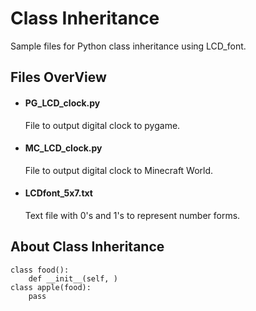 # **Class Inheritance**
Sample files for Python class inheritance using LCD_font.

## Files OverView
+ #### PG_LCD_clock.py
  File to output digital clock to pygame.
+ #### MC_LCD_clock.py
  File to output digital clock to Minecraft World.
+ #### LCDfont_5x7.txt
  Text file with 0's and 1's to represent number forms.

## About Class Inheritance
```
class food():
    def __init__(self, )
class apple(food):
    pass
```